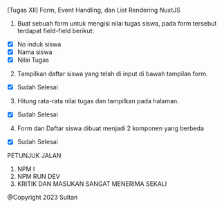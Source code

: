 [Tugas XII] Form, Event Handling, dan List Rendering
NuxtJS

1. Buat sebuah form untuk mengisi nilai tugas siswa, pada form tersebut terdapat field-field berikut:
  - [x] No induk siswa
  - [x] Nama siswa
  - [x] Nilai Tugas

2. Tampilkan daftar siswa yang telah di input di bawah tampilan form.
- [x] Sudah Selesai
3. Hitung rata-rata nilai tugas dan tampilkan pada halaman.
- [x] Sudah Selesai
4. Form dan Daftar siswa dibuat menjadi 2 komponen yang berbeda
- [x] Sudah Selesai

PETUNJUK JALAN
1. NPM I
2. NPM RUN DEV
3. KRITIK DAN MASUKAN SANGAT MENERIMA SEKALI

@Copyright 2023 Sultan

